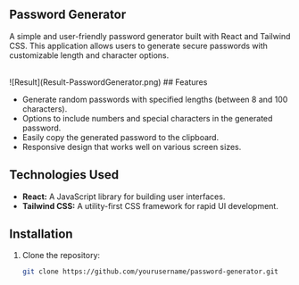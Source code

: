 
## Password Generator

A simple and user-friendly password generator built with React and Tailwind CSS. This application allows users to generate secure passwords with customizable length and character options.

<br/>
![Result](Result-PasswordGenerator.png)
## Features

- Generate random passwords with specified lengths (between 8 and 100 characters).
- Options to include numbers and special characters in the generated password.
- Easily copy the generated password to the clipboard.
- Responsive design that works well on various screen sizes.

## Technologies Used

- **React:** A JavaScript library for building user interfaces.
- **Tailwind CSS:** A utility-first CSS framework for rapid UI development.

## Installation

1. Clone the repository:

   ```bash
   git clone https://github.com/yourusername/password-generator.git
